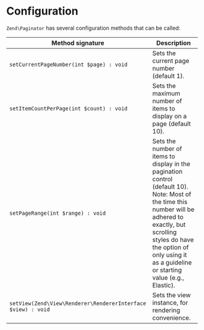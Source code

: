 # Configuration

`Zend\Paginator` has several configuration methods that can be called:

Method signature                                             | Description
------------------------------------------------------------ | -----------
`setCurrentPageNumber(int $page) : void`                     | Sets the current page number (default 1).
`setItemCountPerPage(int $count) : void`                     | Sets the maximum number of items to display on a page (default 10).
`setPageRange(int $range) : void`                            | Sets the number of items to display in the pagination control (default 10). Note: Most of the time this number will be adhered to exactly, but scrolling styles do have the option of only using it as a guideline or starting value (e.g., Elastic).
`setView(Zend\View\Renderer\RendererInterface $view) : void` | Sets the view instance, for rendering convenience.
